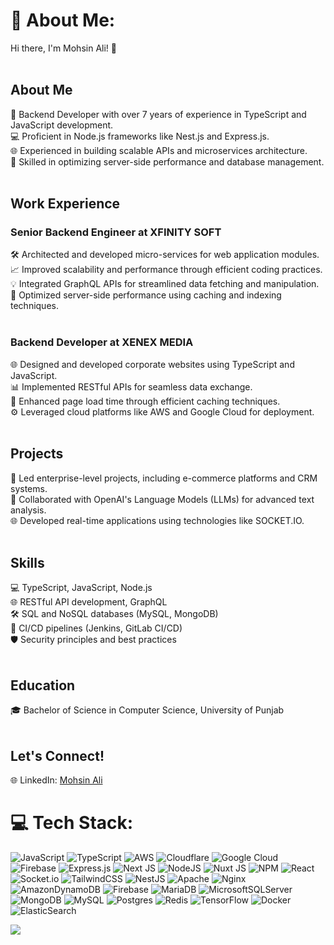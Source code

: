 
# 💫 About Me:
 Hi there, I'm Mohsin Ali! 👋<br><br>
 ## About Me<br>
 🚀 Backend Developer with over 7 years of experience in TypeScript and JavaScript development.<br>
 💻 Proficient in Node.js frameworks like Nest.js and Express.js.<br>
 🌐 Experienced in building scalable APIs and microservices architecture.<br>
 🎯 Skilled in optimizing server-side performance and database management.<br><br>
 ## Work Experience<br>
 ### Senior Backend Engineer at XFINITY SOFT<br>
 🛠 Architected and developed micro-services for web application modules.<br>
 📈 Improved scalability and performance through efficient coding practices.<br>
 💡 Integrated GraphQL APIs for streamlined data fetching and manipulation.<br>
 🔧 Optimized server-side performance using caching and indexing techniques.<br><br>
 ### Backend Developer at XENEX MEDIA<br>
 🌐 Designed and developed corporate websites using TypeScript and JavaScript.<br>
 📊 Implemented RESTful APIs for seamless data exchange.<br>
 🚀 Enhanced page load time through efficient caching techniques.<br>
 ⚙️ Leveraged cloud platforms like AWS and Google Cloud for deployment.<br><br>
 ## Projects<br>
 💼 Led enterprise-level projects, including e-commerce platforms and CRM systems.<br>
 🤝 Collaborated with OpenAI's Language Models (LLMs) for advanced text analysis.<br>
 🌐 Developed real-time applications using technologies like SOCKET.IO.<br><br>
 ## Skills<br>
 💻 TypeScript, JavaScript, Node.js<br>
 🌐 RESTful API development, GraphQL<br>
 🛠 SQL and NoSQL databases (MySQL, MongoDB)<br>
 🚀 CI/CD pipelines (Jenkins, GitLab CI/CD)<br>
 🛡️ Security principles and best practices<br><br>
 ## Education<br>
 🎓 Bachelor of Science in Computer Science, University of Punjab<br><br>
 ## Let's Connect!<br>
 🌐 LinkedIn: [Mohsin Ali](https://www.linkedin.com/in/mohsinali/)<br>


# 💻 Tech Stack:
![JavaScript](https://img.shields.io/badge/javascript-%23323330.svg?style=for-the-badge&logo=javascript&logoColor=%23F7DF1E) ![TypeScript](https://img.shields.io/badge/typescript-%23007ACC.svg?style=for-the-badge&logo=typescript&logoColor=white) ![AWS](https://img.shields.io/badge/AWS-%23FF9900.svg?style=for-the-badge&logo=amazon-aws&logoColor=white) ![Cloudflare](https://img.shields.io/badge/Cloudflare-F38020?style=for-the-badge&logo=Cloudflare&logoColor=white) ![Google Cloud](https://img.shields.io/badge/GoogleCloud-%234285F4.svg?style=for-the-badge&logo=google-cloud&logoColor=white) ![Firebase](https://img.shields.io/badge/firebase-%23039BE5.svg?style=for-the-badge&logo=firebase) ![Express.js](https://img.shields.io/badge/express.js-%23404d59.svg?style=for-the-badge&logo=express&logoColor=%2361DAFB) ![Next JS](https://img.shields.io/badge/Next-black?style=for-the-badge&logo=next.js&logoColor=white) ![NodeJS](https://img.shields.io/badge/node.js-6DA55F?style=for-the-badge&logo=node.js&logoColor=white) ![Nuxt JS](https://img.shields.io/badge/Nuxt-002E3B?style=for-the-badge&logo=nuxt.js&logoColor=#00DC82) ![NPM](https://img.shields.io/badge/NPM-%23CB3837.svg?style=for-the-badge&logo=npm&logoColor=white) ![React](https://img.shields.io/badge/react-%2320232a.svg?style=for-the-badge&logo=react&logoColor=%2361DAFB) ![Socket.io](https://img.shields.io/badge/Socket.io-black?style=for-the-badge&logo=socket.io&badgeColor=010101) ![TailwindCSS](https://img.shields.io/badge/tailwindcss-%2338B2AC.svg?style=for-the-badge&logo=tailwind-css&logoColor=white) ![NestJS](https://img.shields.io/badge/nestjs-%23E0234E.svg?style=for-the-badge&logo=nestjs&logoColor=white) ![Apache](https://img.shields.io/badge/apache-%23D42029.svg?style=for-the-badge&logo=apache&logoColor=white) ![Nginx](https://img.shields.io/badge/nginx-%23009639.svg?style=for-the-badge&logo=nginx&logoColor=white) ![AmazonDynamoDB](https://img.shields.io/badge/Amazon%20DynamoDB-4053D6?style=for-the-badge&logo=Amazon%20DynamoDB&logoColor=white) ![Firebase](https://img.shields.io/badge/Firebase-039BE5?style=for-the-badge&logo=Firebase&logoColor=white) ![MariaDB](https://img.shields.io/badge/MariaDB-003545?style=for-the-badge&logo=mariadb&logoColor=white) ![MicrosoftSQLServer](https://img.shields.io/badge/Microsoft%20SQL%20Server-CC2927?style=for-the-badge&logo=microsoft%20sql%20server&logoColor=white) ![MongoDB](https://img.shields.io/badge/MongoDB-%234ea94b.svg?style=for-the-badge&logo=mongodb&logoColor=white) ![MySQL](https://img.shields.io/badge/mysql-%2300000f.svg?style=for-the-badge&logo=mysql&logoColor=white) ![Postgres](https://img.shields.io/badge/postgres-%23316192.svg?style=for-the-badge&logo=postgresql&logoColor=white) ![Redis](https://img.shields.io/badge/redis-%23DD0031.svg?style=for-the-badge&logo=redis&logoColor=white) ![TensorFlow](https://img.shields.io/badge/TensorFlow-%23FF6F00.svg?style=for-the-badge&logo=TensorFlow&logoColor=white) ![Docker](https://img.shields.io/badge/docker-%230db7ed.svg?style=for-the-badge&logo=docker&logoColor=white) ![ElasticSearch](https://img.shields.io/badge/-ElasticSearch-005571?style=for-the-badge&logo=elasticsearch)

![](https://visitcount.itsvg.in/api?id=enmohsinali&icon=0&color=0)

<!---
enmohsinali/enmohsinali is a ✨ special ✨ repository because its `README.md` (this file) appears on your GitHub profile.
You can click the Preview link to take a look at your changes.
--->
